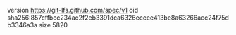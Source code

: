 version https://git-lfs.github.com/spec/v1
oid sha256:857cffbcc234ac2f2eb3391dca6326eccee413be8a63266aec24f75db3346a3a
size 5820
